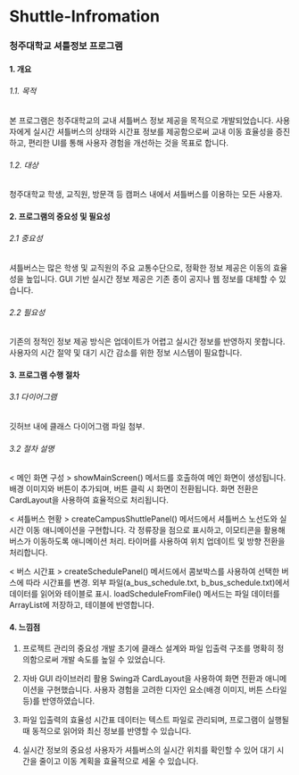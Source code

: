 # Shuttle-Infromation
### 청주대학교 셔틀정보 프로그램

#### 1. 개요
###### 1.1. 목적
본 프로그램은 청주대학교의 교내 셔틀버스 정보 제공을 목적으로 개발되었습니다. 
사용자에게 실시간 셔틀버스의 상태와 시간표 정보를 제공함으로써 교내 이동 효율성을 증진하고, 편리한 UI를 통해 사용자 경험을 개선하는 것을 목표로 합니다.

###### 1.2. 대상
청주대학교 학생, 교직원, 방문객 등 캠퍼스 내에서 셔틀버스를 이용하는 모든 사용자.

#### 2. 프로그램의 중요성 및 필요성
###### 2.1 중요성

셔틀버스는 많은 학생 및 교직원의 주요 교통수단으로, 정확한 정보 제공은 이동의 효율성을 높입니다.
GUI 기반 실시간 정보 제공은 기존 종이 공지나 웹 정보를 대체할 수 있습니다.
###### 2.2 필요성

기존의 정적인 정보 제공 방식은 업데이트가 어렵고 실시간 정보를 반영하지 못합니다.
사용자의 시간 절약 및 대기 시간 감소를 위한 정보 시스템이 필요합니다.
#### 3. 프로그램 수행 절차
###### 3.1 다이어그램
깃허브 내에 클래스 다이어그램 파일 첨부.

###### 3.2 절차 설명
< 메인 화면 구성 >
showMainScreen() 메서드를 호출하여 메인 화면이 생성됩니다.
배경 이미지와 버튼이 추가되며, 버튼 클릭 시 화면이 전환됩니다.
화면 전환은 CardLayout을 사용하여 효율적으로 처리됩니다.

< 셔틀버스 현황 >
createCampusShuttlePanel() 메서드에서 셔틀버스 노선도와 실시간 이동 애니메이션을 구현합니다.
각 정류장을 점으로 표시하고, 이모티콘을 활용해 버스가 이동하도록 애니메이션 처리.
타이머를 사용하여 위치 업데이트 및 방향 전환을 처리합니다.

< 버스 시간표 >
createSchedulePanel() 메서드에서 콤보박스를 사용하여 선택한 버스에 따라 시간표를 변경.
외부 파일(a_bus_schedule.txt, b_bus_schedule.txt)에서 데이터를 읽어와 테이블로 표시.
loadScheduleFromFile() 메서드는 파일 데이터를 ArrayList에 저장하고, 테이블에 반영합니다.

#### 4. 느낌점
1) 프로젝트 관리의 중요성
개발 초기에 클래스 설계와 파일 입출력 구조를 명확히 정의함으로써 개발 속도를 높일 수 있었습니다.

2) 자바 GUI 라이브러리 활용
Swing과 CardLayout을 사용하여 화면 전환과 애니메이션을 구현했습니다.
사용자 경험을 고려한 디자인 요소(배경 이미지, 버튼 스타일 등)를 반영하였습니다.

3) 파일 입출력의 효율성
시간표 데이터는 텍스트 파일로 관리되며, 프로그램이 실행될 때 동적으로 읽어와 최신 정보를 반영할 수 있습니다.

4) 실시간 정보의 중요성
사용자가 셔틀버스의 실시간 위치를 확인할 수 있어 대기 시간을 줄이고 이동 계획을 효율적으로 세울 수 있습니다.
